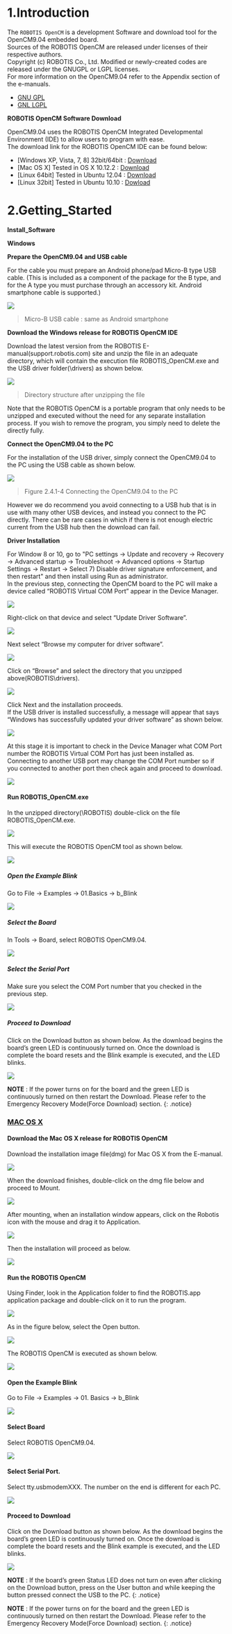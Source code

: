
# 1.Introduction

The `ROBOTIS OpenCM` is a development Software and download tool for the OpenCM9.04 embedded board.  
Sources of the ROBOTIS OpenCM are released under licenses of their respective authors.  
Copyright (c)  ROBOTIS Co., Ltd. Modified or newly-created codes are released under the GNUGPL or LGPL licenses.  
For more information on the OpenCM9.04 refer to the Appendix section of the e-manuals.  

- [GNU GPL](http://opensource.org/licenses/gpl-license.php)
- [GNL LGPL](http://opensource.org/licenses/lgpl-license.php)

**ROBOTIS OpenCM Software Download**

OpenCM9.04 uses the ROBOTIS OpenCM Integrated Developmental Environment (IDE) to allow users to program with ease.  
The download link for the ROBOTIS OpenCM IDE can be found below:

- [Windows XP, Vista, 7, 8] 32bit/64bit : [Download](http://www.robotis.com/service/download.php?no=47)
- [Mac OS X] Tested in OS X 10.12.2 : [Download](http://www.robotis.com/service/download.php?no=48)
- [Linux 64bit] Tested in Ubuntu 12.04 : [Download](http://www.robotis.com/service/download.php?no=49)
- [Linux 32bit] Tested in Ubuntu 10.10 : [Dowload](http://www.robotis.com/service/download.php?no=50)


# 2.Getting_Started

**Install_Software**

**Windows**

**Prepare the OpenCM9.04 and USB cable**

For the cable you must prepare an Android phone/pad Micro-B type USB cable. (This is included as a component of the package for the B type, and for the A type you must purchase through an accessory kit. Android smartphone cable is supported.)

![](/images/sw/opencm_ide_001.png)

> Micro-B USB cable : same as Android smartphone

**Download the Windows release for ROBOTIS OpenCM IDE**

Download the latest version from the ROBOTIS E-manual(support.robotis.com) site and unzip the file in an adequate directory, which will contain the execution file ROBOTIS_OpenCM.exe and the USB driver folder(\drivers) as shown below.

![](/images/sw/opencm_ide_002.png)

> Directory structure after unzipping the file

Note that the ROBOTIS OpenCM is a portable program that only needs to be unzipped and executed without the need for any separate installation process. If you wish to remove the program, you simply need to delete the directly fully.

**Connect the OpenCM9.04 to the PC**

For the installation of the USB driver, simply connect the OpenCM9.04 to the PC using the USB cable as shown below.

![](/images/sw/opencm_ide_003.png)

> Figure 2.4.1-4 Connecting the OpenCM9.04 to the PC

However we do recommend you avoid connecting to a USB hub that is in use with many other USB devices, and instead you connect to the PC directly. There can be rare cases in which if there is not enough electric current from the USB hub then the download can fail.

**Driver Installation**

For Window 8 or 10, go to "PC settings -> Update and recovery -> Recovery -> Advanced startup -> Troubleshoot -> Advanced options -> Startup Settings -> Restart -> Select 7) Disable driver signature enforcement, and then restart" and then install using Run as administrator.  
In the previous step, connecting the OpenCM board to the PC will make a device called “ROBOTIS Virtual COM Port” appear in the Device Manager.

![](/images/sw/opencm_ide_004.png)

Right-click on that device and select “Update Driver Software”.

![](/images/sw/opencm_ide_005.png)

Next select “Browse my computer for driver software”.

![](/images/sw/opencm_ide_006.png)

Click on “Browse” and select the directory that you unzipped above(ROBOTIS\drivers).

![](/images/sw/opencm_ide_007.png)

Click Next and the installation proceeds.  
If the USB driver is installed successfully, a message will appear that says “Windows has successfully updated your driver software” as shown below.

![](/images/sw/opencm_ide_008.png)

At this stage it is important to check in the Device Manager what COM Port number the ROBOTIS Virtual COM Port has just been installed as.  
Connecting to another USB port may change the COM Port number so if you connected to another port then check again and proceed to download.

![](/images/sw/opencm_ide_009.png)

#### Run ROBOTIS_OpenCM.exe

In the unzipped directory(\ROBOTIS) double-click on the file ROBOTIS_OpenCM.exe.

![](/images/sw/opencm_ide_010.png)

This will execute the ROBOTIS OpenCM tool as shown below.

![](/images/sw/opencm_ide_011.png)

##### Open the Example Blink

Go to File → Examples → 01.Basics → b_Blink

![](/images/sw/opencm_ide_012.png)

##### Select the Board

In Tools → Board, select ROBOTIS OpenCM9.04.

![](/images/sw/opencm_ide_013.png)

##### Select the Serial Port

Make sure you select the COM Port number that you checked in the previous step.

![](/images/sw/opencm_ide_014.png)

##### Proceed to Download

Click on the Download button as shown below. As the download begins the board’s green LED is continuously turned on. Once the download is complete the board resets and the Blink example is executed, and the LED blinks.

![](/images/sw/opencm_ide_015.png)

**NOTE** : If the power turns on for the board and the green LED is continuously turned on then restart the Download. Please refer to the Emergency Recovery Mode(Force Download) section.
{: .notice}

### [MAC OS X](#mac-os-x)

#### Download the Mac OS X release for ROBOTIS OpenCM

Download the installation image file(dmg) for Mac OS X from the E-manual.

![](/images/sw/opencm_ide_016.png)

When the download finishes, double-click on the dmg file below and proceed to Mount.

![](/images/sw/opencm_ide_017.png)

After mounting, when an installation window appears, click on the Robotis icon with the mouse and drag it to Application.

![](/images/sw/opencm_ide_018.png)

Then the installation will proceed as below.

![](/images/sw/opencm_ide_019.png)

#### Run the ROBOTIS OpenCM

Using Finder, look in the Application folder to find the ROBOTIS.app application package and double-click on it to run the program.

![](/images/sw/opencm_ide_020.png)

As in the figure below, select the Open button.

![](/images/sw/opencm_ide_021.png)

The ROBOTIS OpenCM is executed as shown below.

![](/images/sw/opencm_ide_022.png)

#### Open the Example Blink

Go to File → Examples → 01. Basics → b_Blink

![](/images/sw/opencm_ide_023.png)

#### Select Board

Select ROBOTIS OpenCM9.04.

![](/images/sw/opencm_ide_024.png)

#### Select Serial Port.

Select tty.usbmodemXXX. The number on the end is different for each PC.

![](/images/sw/opencm_ide_025.png)

#### Proceed to Download

Click on the Download button as shown below. As the download begins the board’s green LED is continuously turned on. Once the download is complete the board resets and the Blink example is executed, and the LED blinks.

![](/images/sw/opencm_ide_026.png)

**NOTE** : If the board’s green Status LED does not turn on even after clicking on the Download button, press on the User button and while keeping the button pressed connect the USB to the PC.
{: .notice}

**NOTE** : If the power turns on for the board and the green LED is continuously turned on then restart the Download. Please refer to the Emergency Recovery Mode(Force Download) section.
{: .notice}
